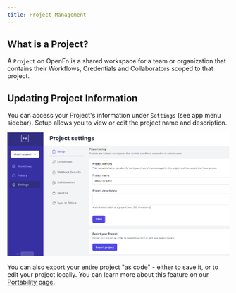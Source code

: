 ```yaml
---
title: Project Management
---
```


## What is a Project?

A `Project` on OpenFn is a shared workspace for a team or organization that
contains their Workflows, Credentials and Collaborators scoped to that project.

## Updating Project Information

You can access your Project's information under `Settings` (see app menu
sidebar). Setup allows you to view or edit the project name and description.

![Project Overview](/img/lightning_project_overview.png)

You can also export your entire project "as code" - either to save it, or to
edit your project locally. You can learn more about this feature on our
[Portability page](/documentation/next/deploy/portability).
